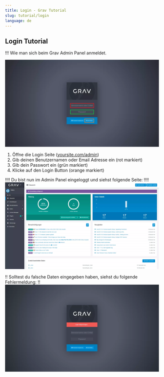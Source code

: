 ```yaml
---
title: Login - Grav Tutorial
slug: tutorial/login
language: de
---
```


## Login Tutorial

!!! Wie man sich beim Grav Admin Panel anmeldet.

![Screenshot Login Seite](login.webp)

1. Öffne die Login Seite ([yoursite.com/admin](https://yoursite.com/admin))
2. Gib deinen Benutzernamen oder Email Adresse ein (rot markiert)
3. Gib dein Passwort ein (grün markiert)
4. Klicke auf den Login Button (orange markiert)

!!!! Du bist nun im Admin Panel eingeloggt und siehst folgende Seite:
!!!! ![Screenshot Admin Panel](dashboard.webp)

!! Solltest du falsche Daten eingegeben haben, siehst du folgende Fehlermeldung:
!! ![Screenshot Login Fehlermeldung](login-error.webp)
